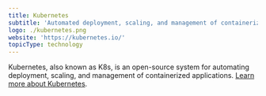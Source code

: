 ```yaml
---
title: Kubernetes
subtitle: 'Automated deployment, scaling, and management of containerized applications'
logo: ./kubernetes.png
website: 'https://kubernetes.io/'
topicType: technology
---
```


Kubernetes, also known as K8s, is an open-source system for automating deployment, scaling, and management of containerized applications. [Learn more about Kubernetes](https://kubernetes.io/).
